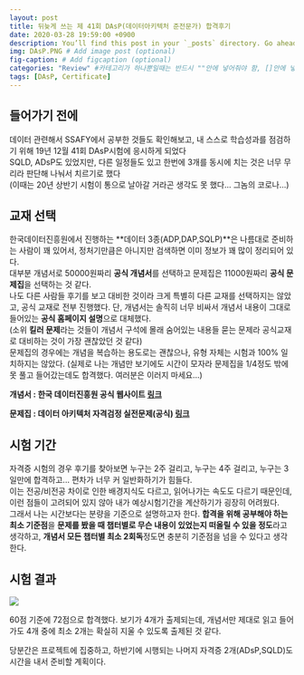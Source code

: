 ```yaml
---
layout: post
title: 뒤늦게 쓰는 제 41회 DAsP(데이터아키텍처 준전문가) 합격후기
date: 2020-03-28 19:59:00 +0900
description: You’ll find this post in your `_posts` directory. Go ahead and edit it and re-build the site to see your changes. # Add post description (optional)
img: DAsP.PNG # Add image post (optional)
fig-caption: # Add figcaption (optional)
categories: "Review" #카테고리가 하나뿐일때는 반드시 ""안에 넣어줘야 함, []안에 넣으면 안됨
tags: [DAsP, Certificate]
---
```

## 들어가기 전에
데이터 관련해서 SSAFY에서 공부한 것들도 확인해보고, 내 스스로 학습성과를 점검하기 위해 19년 12월 41회 DAsP시험에 응시하게 되었다  
SQLD, ADsP도 있었지만, 다른 일정들도 있고 한번에 3개를 동시에 치는 것은 너무 무리라 판단해 나눠서 치르기로 했다  
(이때는 20년 상반기 시험이 통으로 날아갈 거라곤 생각도 못 했다... 그놈의 코로나...)

## 교재 선택
한국데이터진흥원에서 진행하는 **데이터 3종(ADP,DAP,SQLP)**은 나름대로 준비하는 사람이 꽤 있어서, 정처기만큼은 아니지만 검색하면 이미 정보가 꽤 많이 정리되어 있다.  
대부분 개념서로 50000원짜리 **공식 개념서**를 선택하고 문제집은 11000원짜리 **공식 문제집**을 선택하는 것 같다.  
나도 다른 사람들 후기를 보고 대비한 것이라 크게 특별히 다른 교재를 선택하지는 않았고, 공식 교재로 전부 진행했다. 단, 개념서는 솔직히 너무 비싸서 개념서 내용이 그대로 들어있는 **공식 홈페이지 설명**으로 대체했다.  
(소위 **킬러 문제**라는 것들이 개념서 구석에 몰래 숨어있는 내용들 묻는 문제라 공식교재로 대비하는 것이 가장 괜찮았던 것 같다)  
문제집의 경우에는 개념을 복습하는 용도로는 괜찮으나, 유형 자체는 시험과 100% 일치하지는 않았다. (실제로 나는 개념만 보기에도 시간이 모자라 문제집을 1/4정도 밖에 못 풀고 들어갔는데도 합격했다. 여러분은 이러지 마세요...)


**개념서 : 한국 데이터진흥원 공식 웹사이트 [링크](http://www.dbguide.net/db.db?cmd=view&boardUid=12720&boardConfigUid=9&boardIdx=25&boardStep=1)**

**문제집 : 데이터 아키텍처 자격검정 실전문제(공식) [링크](http://www.11st.co.kr/product/SellerProductDetail.tmall?method=getSellerProductDetail&prdNo=1864240161&gclid=Cj0KCQjw6_vzBRCIARIsAOs54z4wL4v3lE_9oHyhqF42gBnD7iskBCFraLFTzvVsyvCEa9N2I6o3AbkaAm23EALw_wcB&utm_term=&utm_campaign=%B1%B8%B1%DB%BC%EE%C7%CEPC+%C3%DF%B0%A1%C0%DB%BE%F7&utm_source=%B1%B8%B1%DB_PC_S_%BC%EE%C7%CE&utm_medium=%B0%CB%BB%F6)**
## 시험 기간
자격증 시험의 경우 후기를 찾아보면 누구는 2주 걸리고, 누구는 4주 걸리고, 누구는 3일만에 합격하고... 편차가 너무 커 일반화하기가 힘들다.  
이는 전공/비전공 차이로 인한 배경지식도 다르고, 읽어나가는 속도도 다르기 때문인데, 이런 점들이 고려되어 있지 않아 내가 예상시험기간을 계산하기가 굉장히 어려웠다.  
그래서 나는 시간보다는 분량을 기준으로 설명하고자 한다.  **합격을 위해 공부해야 하는 최소 기준점**을 **문제를 봤을 때 챕터별로 무슨 내용이 있었는지 떠올릴 수 있을 정도**라고 생각하고, **개념서 모든 챕터별 최소 2회독**정도면 충분히 기준점을 넘을 수 있다고 생각한다.  

## 시험 결과
![]({{site.url}}/assets/img/DAsP_result.PNG)

60점 기준에 72점으로 합격했다. 보기가 4개가 출제되는데, 개념서만 제대로 읽고 들어가도 4개 중에 최소 2개는 확실히 지울 수 있도록 출제된 것 같다.

당분간은 프로젝트에 집중하고, 하반기에 시행되는 나머지 자격증 2개(ADsP,SQLD)도 시간을 내서 준비할 계획이다.